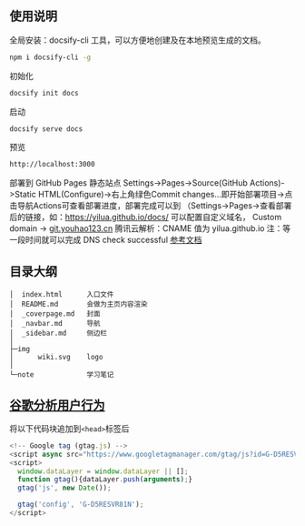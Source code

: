 <span id="index"></span>
## 使用说明
全局安装：docsify-cli 工具，可以方便地创建及在本地预览生成的文档。
```bash
npm i docsify-cli -g
```
初始化
```bash
docsify init docs
```
启动
```bash
docsify serve docs
```
预览
```bash
http://localhost:3000
```
部署到 GitHub Pages 静态站点
Settings->Pages->Source(GitHub Actions)->Static HTML(Configure)->右上角绿色Commit changes...即开始部署项目->点击导航Actions可查看部署进度，部署完成可以到 （Settings->Pages->查看部署后的链接，如：https://yilua.github.io/docs/ 可以配置自定义域名， Custom domain -> [git.youhao123.cn](https://git.youhao123.cn) 腾讯云解析：CNAME 值为 yilua.github.io 注：等一段时间就可以完成 DNS check successful
[参考文档](https://docsify.js.org/#/zh-cn/)

## 目录大纲
```
│  index.html      入口文件
│  README.md       会做为主页内容渲染
│  _coverpage.md   封面
│  _navbar.md      导航
│  _sidebar.md     侧边栏
│
├─img
│      wiki.svg    logo
│
└─note             学习笔记
```

## [谷歌分析用户行为](https://analytics.google.com/analytics/web)
将以下代码块追加到`<head>`标签后
```js
<!-- Google tag (gtag.js) -->
<script async src="https://www.googletagmanager.com/gtag/js?id=G-D5RESVR81N"></script>
<script>
  window.dataLayer = window.dataLayer || [];
  function gtag(){dataLayer.push(arguments);}
  gtag('js', new Date());

  gtag('config', 'G-D5RESVR81N');
</script>
```